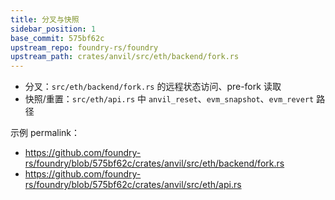 ```yaml
---
title: 分叉与快照
sidebar_position: 1
base_commit: 575bf62c
upstream_repo: foundry-rs/foundry
upstream_path: crates/anvil/src/eth/backend/fork.rs
---
```


- 分叉：`src/eth/backend/fork.rs` 的远程状态访问、pre-fork 读取
- 快照/重置：`src/eth/api.rs` 中 `anvil_reset`、`evm_snapshot`、`evm_revert` 路径

示例 permalink：
- https://github.com/foundry-rs/foundry/blob/575bf62c/crates/anvil/src/eth/backend/fork.rs
- https://github.com/foundry-rs/foundry/blob/575bf62c/crates/anvil/src/eth/api.rs
